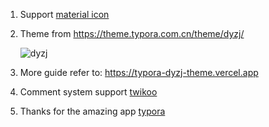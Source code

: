 1. Support [material icon](https://fonts.google.com/icons?selected=Material+Icons)  

2. Theme from https://theme.typora.com.cn/theme/dyzj/

   ![dyzj](https://theme.typora.com.cn/media/thumbnails/dyzj.png)

3. More guide refer to: https://typora-dyzj-theme.vercel.app  

4. Comment system support [twikoo](https://twikoo.js.org/quick-start.html#云函数部署)

5. Thanks for the amazing app [typora](https://typora.com.cn)

